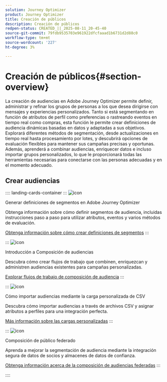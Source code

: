 ```yaml
---
solution: Journey Optimizer
product: Journey Optimizer
title: Creación de públicos
description: Creación de públicos
redpen-status: CREATED_||_2025-08-11_20-45-40
source-git-commit: 79fdb9535703e961922dfcfaaad1b6731d2d88c0
workflow-type: tm+mt
source-wordcount: '227'
ht-degree: 3%

---
```



# Creación de públicos{#section-overview}

La creación de audiencias en Adobe Journey Optimizer permite definir, administrar y refinar los grupos de personas a los que desea dirigirse con mensajes y experiencias personalizados. Tanto si está segmentando en función de atributos de perfil como preferencias o rastreando eventos en tiempo real como compras, esta función le permite crear definiciones de audiencia dinámicas basadas en datos y adaptadas a sus objetivos. Explorará diferentes métodos de segmentación, desde actualizaciones en tiempo real hasta procesamiento por lotes, y descubrirá opciones de evaluación flexibles para mantener sus campañas precisas y oportunas. Además, aprenderá a combinar audiencias, enriquecer datos e incluso importar grupos personalizados, lo que le proporcionará todas las herramientas necesarias para conectarse con las personas adecuadas y en el momento adecuado.

## Crear audiencias

:::: landing-cards-container
:::
![icon](https://cdn.experienceleague.adobe.com/icons/list-check.svg)

Generar definiciones de segmentos en Adobe Journey Optimizer

Obtenga información sobre cómo definir segmentos de audiencia, incluidas instrucciones paso a paso para utilizar atributos, eventos y varios métodos de evaluación.

[Obtenga información sobre cómo crear definiciones de segmentos](../using/audience/creating-a-segment-definition.md)
:::

:::
![icon](https://cdn.experienceleague.adobe.com/icons/puzzle-piece.svg)

Introducción a Composición de audiencias

Descubra cómo crear flujos de trabajo que combinen, enriquezcan y administren audiencias existentes para campañas personalizadas.

[Explorar flujos de trabajo de composición de audiencia](../using/audience/get-started-audience-orchestration.md)
:::

:::
![icon](https://cdn.experienceleague.adobe.com/icons/file-upload.svg)

Cómo importar audiencias mediante la carga personalizada de CSV

Descubra cómo importar audiencias a través de archivos CSV y asignar atributos a perfiles para una integración perfecta.

[Más información sobre las cargas personalizadas](../using/audience/custom-upload.md)
:::

:::
![icon](https://cdn.experienceleague.adobe.com/icons/shield-halved.svg)

Composición de público federado

Aprenda a mejorar la segmentación de audiencia mediante la integración segura de datos de socios y almacenes de datos de confianza.

[Obtenga información acerca de la composición de audiencias federadas](../using/audience/federated-audience-composition.md)
:::

::::
